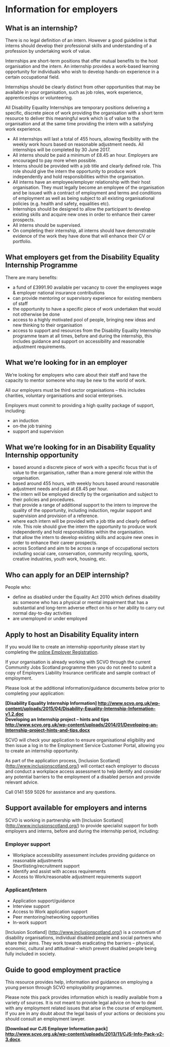 # Information for employers

## What is an internship?

There is no legal definition of an intern. However a good guideline is that interns should develop their professional skills and understanding of a profession by undertaking work of value.

Internships are short-term positions that offer mutual benefits to the host organisation and the intern. An internship provides a work-based learning opportunity for individuals who wish to develop hands-on experience in a certain occupational field.

Internships should be clearly distinct from other opportunities that may be available in your organisation, such as job roles, work experience, apprenticeships or volunteering.

All Disability Equality Internships are temporary positions delivering a specific, discrete piece of work providing the organisation with a short term resource to deliver this meaningful work which is of value to the organisation and at the same time providing the intern with a satisfying work experience.

* All internships will last a total of 455 hours, allowing flexibility with the weekly work hours based on reasonable adjustment needs. All internships will be completed by 30 June 2017.
* All interns should be paid a minimum of £8.45 an hour. Employers are encouraged to pay more when possible.
* Interns should be provided with a job title and clearly defined role. This role should give the intern the opportunity to produce work independently and hold responsibilities within the organisation.
* All interns have an employee/employer relationship with their host organisation. They must legally become an employee of the organisation and be issued with a contract of employment and terms and conditions of employment as well as being subject to all existing organisational policies (e.g. health and safety, equalities etc).
* Internships should be designed to allow the participant to develop existing skills and acquire new ones in order to enhance their career prospects.
* All interns should be supervised.
* On completing their internship, all interns should have demonstrable evidence of the work they have done that will enhance their CV or portfolio.

## What employers get from the Disability Equality Internship Programme

There are many benefits:

* a fund of £3991.90 available per vacancy to cover the employees wage & employer national insurance contributions
* can provide mentoring or supervisory experience for existing members of staff
* the opportunity to have a specific piece of work undertaken that would not otherwise be done
* access to a highly motivated pool of people, bringing new ideas and new thinking to their organisation
* access to support and resources from the Disability Equality Internship programme team at all times, before and during the internship, this includes guidance and support on accessibility and reasonable adjustment requirements.

## What we’re looking for in an employer

We’re looking for employers who care about their staff and have the capacity to mentor someone who may be new to the world of work.

All our employers must be third sector organisations – this includes charities, voluntary organisations and social enterprises. 

Employers must commit to providing a high quality package of support, including:

* an induction
* on-the job training
* support and supervision

## What we’re looking for in an Disability Equality Internship opportunity

* based around a discrete piece of work with a specific focus that is of value to the organisation, rather than a more general role within the organisation.
* based around 455 hours, with weekly hours based around reasonable adjustment needs and paid at £8.45 per hour.
* the intern will be employed directly by the organisation and subject to their policies and procedures.
* that provide a range of additional support to the intern to improve the quality of the opportunity, including induction, regular support and supervision and provision of a reference.
* where each intern will be provided with a job title and clearly defined role. This role should give the intern the opportunity to produce work independently and hold responsibilities within the organisation.
* that allow the intern to develop existing skills and acquire new ones in order to enhance their career prospects.
* across Scotland and aim to be across a range of occupational sectors including social care, conservation, community recycling, sports, creative industries, youth work, housing, etc.

## Who can apply for an DEIP internship?

People who:

* define as disabled under the Equality Act 2010 which defines disability as: someone who has a physical or mental impairment that has a substantial and long-term adverse effect on his or her ability to carry out normal day-to-day activities
* are unemployed or under employed

## Apply to host an Disability Equality intern

If you would like to create an internship opportunity please start by completing the [online Employer Registration](http://scvo.force.com/empregintern).

If your organisation is already working with SCVO through the current Community Jobs Scotland programme then you do not need to submit a copy of Employers Liability Insurance certificate and sample contract of employment.

Please look at the additional information/guidance documents below prior to completing your application:

**[Disability Equality Internship Information] http://www.scvo.org.uk/wp-content/uploads/2015/04/Disability-Equality-Internship-Information-v1.2.doc**    
**Developing an Internship project – hints and tips http://www.scvo.org.uk/wp-content/uploads/2014/01/Developing-an-Internship-project-hints-and-tips.docx**

SCVO will check your application to ensure organisational eligibility and then issue a log in to the Employment Service Customer Portal, allowing you to create an internship opportunity. 

As part of the application process, [Inclusion Scotland] (http://www.inclusionscotland.org/) will contact each employer to discuss and conduct a workplace access assessment to help identify and consider any potential barriers to the employment of a disabled person and provide relevant advice.

Call 0141 559 5026 for assistance and any questions.

## Support available for employers and interns

SCVO is working in partnership with [Inclusion Scotland] (http://www.inclusionscotland.org/) to provide specialist support for both employers and interns, before and during the internship period, including:

### Employer support

* Workplace accessibility assessment includes providing guidance on reasonable adjustments
* Shortlisting/recruitment support
* Identify and assist with access requirements
* Access to Work/reasonable adjustment requirements support

### Applicant/Intern

* Application support/guidance
* Interview support
* Access to Work application support
* Peer mentoring/networking opportunities
* In-work support

[Inclusion Scotland] (http://www.inclusionscotland.org/) is a consortium of disability organisations, individual disabled people and social partners who share their aims. They work towards eradicating the barriers – physical, economic, cultural and attitudinal – which prevent disabled people being fully included in society.

## Guide to good employment practice

This resource provides help, information and guidance on employing a young person through SCVO employability programmes.

Please note this pack provides information which is readily available from a variety of sources. It is not meant to provide legal advice on how to deal with any employment related issues that arise in the course of employment. If you are in any doubt about the legal basis of your actions or decisions you should consult an employment lawyer.

**[Download our CJS Employer Information pack] http://www.scvo.org.uk/wp-content/uploads/2013/11/CJS-Info-Pack-v2-3.docx**.

